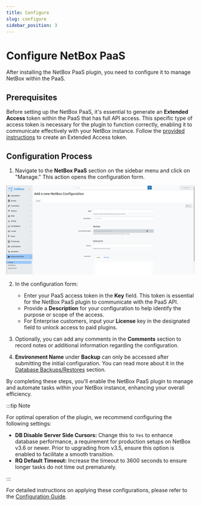 ```yaml
---
title: Configure
slug: configure
sidebar_position: 3
---
```


# 

# Configure NetBox PaaS

After installing the NetBox PaaS plugin, you need to configure it to manage NetBox within the PaaS.

## Prerequisites

Before setting up the NetBox PaaS, it's essential to generate an **Extended Access** token within the PaaS that has full API access. This specific type of access token is necessary for the plugin to function correctly, enabling it to communicate effectively with your NetBox instance. Follow the [provided instructions](/account-and-pricing/personal-access-tokens) to create an Extended Access token.
## Configuration Process

1. Navigate to the **NetBox PaaS** section on the sidebar menu and click on "Manage." This action opens the configuration form.

<div style={{
    display:'flex',
    justifyContent: 'center',
    margin: '0 0 1rem 0'
}}>

![Locale Dropdown](./img/Configure/img-01.png)

</div>

2. In the configuration form:
   - Enter your PaaS access token in the **Key** field. This token is essential for the NetBox PaaS plugin to communicate with the PaaS API.
   - Provide a **Description** for your configuration to help identify the purpose or scope of the access.
   - For Enterprise customers, input your **License** key in the designated field to unlock access to paid plugins.

3. Optionally, you can add any comments in the **Comments** section to record notes or additional information regarding the configuration.

4. **Environment Name** under **Backup** can only be accessed after submitting the initial configuration. You can read more about it in the [Database Backups/Restores](/netbox-hosting/netbox-plugins/netbox-paas/database-backups-restores) section.

By completing these steps, you'll enable the NetBox PaaS plugin to manage and automate tasks within your NetBox instance, enhancing your overall efficiency.

:::tip Note

For optimal operation of the plugin, we recommend configuring the following settings:
- **DB Disable Server Side Cursors:** Change this to `Yes` to enhance database performance, a requirement for production setups on NetBox v3.6 or newer. Prior to upgrading from v3.5, ensure this option is enabled to facilitate a smooth transition.
- **RQ Default Timeout:** Increase the timeout to 3600 seconds to ensure longer tasks do not time out prematurely.

:::

For detailed instructions on applying these configurations, please refer to the [Configuration Guide](/netbox-hosting/netbox-plugins/netbox-paas/manage-netbox-settings).
